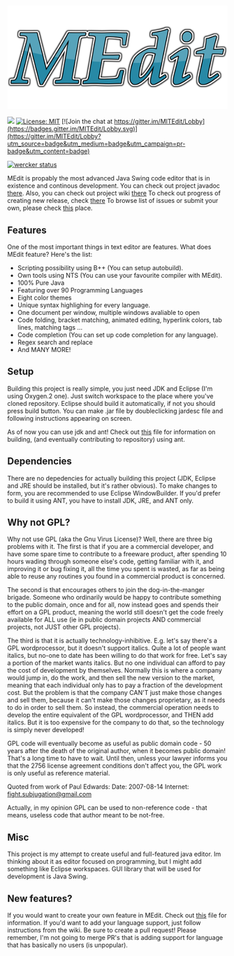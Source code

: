 
<p align="center">
  <img src="https://github.com/KrzysztofSzewczyk/MEdit/blob/master/MEdit.png">
</p>

<a href="https://travis-ci.org/KrzysztofSzewczyk/MEdit"><img src="https://travis-ci.org/KrzysztofSzewczyk/MEdit.svg?branch=master"></a>
[![License: MIT](https://img.shields.io/badge/License-MIT-yellow.svg)](https://opensource.org/licenses/MIT)
[![Join the chat at https://gitter.im/MITEdit/Lobby](https://badges.gitter.im/MITEdit/Lobby.svg)](https://gitter.im/MITEdit/Lobby?utm_source=badge&utm_medium=badge&utm_campaign=pr-badge&utm_content=badge)

[![wercker status](https://app.wercker.com/status/91d3762acc455ca396941f6a1ab63f5d/m/master "wercker status")](https://app.wercker.com/project/byKey/91d3762acc455ca396941f6a1ab63f5d)

MEdit is propably the most advanced Java Swing code editor that is in existence and continous development.
You can check out project javadoc [there](https://krzysztofszewczyk.github.io/MEdit/).
Also, you can check out project wiki [there](https://github.com/KrzysztofSzewczyk/MEdit/wiki)
To check out progress of creating new release, check [there](https://github.com/KrzysztofSzewczyk/MEdit/projects)
To browse list of issues or submit your own, please check [this](https://github.com/KrzysztofSzewczyk/MEdit/issues) place.

## Features

One of the most important things in text editor are features.
What does MEdit feature? Here's the list:

* Scripting possibility using B++ (You can setup autobuild).
* Own tools using NTS (You can use your favourite compiler with MEdit).
* 100% Pure Java
* Featuring over 90 Programming Languages
* Eight color themes
* Unique syntax highlighing for every language.
* One document per window, multiple windows avaliable to open
* Code folding, bracket matching, animated editing, hyperlink colors, tab lines, matching tags ...
* Code completion (You can set up code completion for any language).
* Regex search and replace
* And MANY MORE!

## Setup

Building this project is really simple, you just need JDK and Eclipse (I'm using
Oxygen.2 one). Just switch workspace to the place where you've cloned repository.
Eclipse should build it automatically, if not you should press build button.
You can make .jar file by doubleclicking jardesc file and following instructions
appearing on screen.

As of now you can use jdk and ant! Check out [this](https://github.com/KrzysztofSzewczyk/MEdit/blob/master/CONTRIBUTING.md) file for information
on building, (and eventually contributing to repository) using ant.

## Dependencies

There are no depedencies for actually building this project (JDK, Eclipse and JRE
should be installed, but it's rather obvious). To make changes to form, you are
recommended to use Eclipse WindowBuilder. If you'd prefer to build it using ANT,
you have to install JDK, JRE, and ANT only.

## Why not GPL?

Why not use GPL (aka the Gnu Virus License)?  Well, there are three
big problems with it.  The first is that if you are a commercial
developer, and have some spare time to contribute to a freeware
product, after spending 10 hours wading through someone else's code,
getting familiar with it, and improving it or bug fixing it, all the
time you spent is wasted, as far as being able to reuse any routines
you found in a commercial product is concerned.  

The second is that encourages others to join the dog-in-the-manger 
brigade.  Someone who ordinarily would be happy to contribute something
to the public domain, once and for all, now instead goes and spends their 
effort on a GPL product, meaning the world still doesn't get the code 
freely available for ALL use (ie in public domain projects AND commercial 
projects, not JUST other GPL projects).

The third is that it is actually technology-inhibitive.  E.g. let's
say there's a GPL wordprocessor, but it doesn't support italics.
Quite a lot of people want italics, but no-one to date has been 
willing to do that work for free.  Let's say a portion of the market
wants italics.  But no one individual can afford to pay the cost of
development by themselves.  Normally this is where a company would
jump in, do the work, and then sell the new version to the market,
meaning that each individual only has to pay a fraction of the
development cost.  But the problem is that the company CAN'T just
make those changes and sell them, because it can't make those
changes proprietary, as it needs to do in order to sell them.  So
instead, the commercial operation needs to develop the entire
equivalent of the GPL wordprocessor, and THEN add italics.  But it
is too expensive for the company to do that, so the technology is
simply never developed!

GPL code will eventually become as useful as public domain code - 50 
years after the death of the original author, when it becomes public 
domain!  That's a long time to have to wait.  Until then, unless your
lawyer informs you that the 2756 license agreement conditions don't 
affect you, the GPL work is only useful as reference material.

Quoted from work of Paul Edwards:
Date:     2007-08-14
Internet: fight.subjugation@gmail.com

Actually, in my opinion GPL can be used to non-reference code - that
means, useless code that author meant to be not-free.

## Misc

This project is my attempt to create useful and full-featured java editor.
Im thinking about it as editor focused on programming, but I might add something
like Eclipse workspaces. GUI library that will be used for development is Java
Swing. 

## New features?

If you would want to create your own feature in MEdit. Check out [this](https://github.com/KrzysztofSzewczyk/MEdit/blob/master/CONTRIBUTING.md) file for information.
If you'd want to add your language support, just follow instructions from the wiki. Be sure
to create a pull request! Please remember, I'm not going to merge PR's that is adding support for language
that has basically no users (is unpopular).
